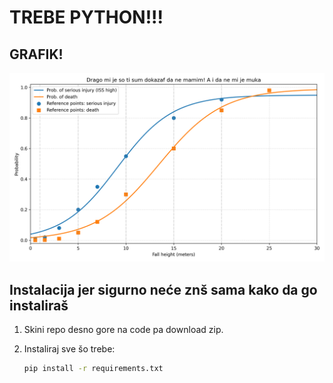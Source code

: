 # TREBE PYTHON!!!

## GRAFIK!
![Grafik pada visine i rizika](not_a_liar.png)
## Instalacija jer sigurno neće znš sama kako da go instaliraš

1. Skini repo desno gore na code pa download zip.
2. Instaliraj sve šo trebe:

   ```bash
   pip install -r requirements.txt
